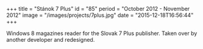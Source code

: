 +++
title = "Stánok 7 Plus"
id = "85"
period = "October 2012 - November 2012"
image = "/images/projects/7plus.jpg"
date = "2015-12-18T16:56:44"
+++

Windows 8 magazines reader for the Slovak 7 Plus publisher. Taken over by another developer and redesigned. 
